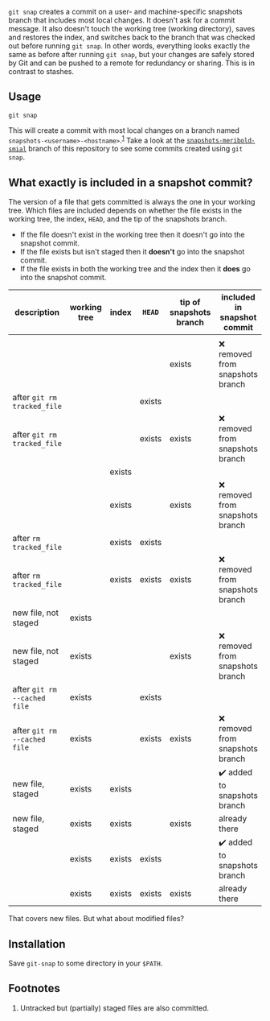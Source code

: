 `git snap` creates a commit on a user- and machine-specific snapshots branch that includes
most local changes.  It doesn't ask for a commit message.  It also doesn't touch the
working tree (working directory), saves and restores the index, and switches back to the
branch that was checked out before running `git snap`.  In other words, everything looks
exactly the same as before after running `git snap`, but your changes are safely stored by
Git and can be pushed to a remote for redundancy or sharing.  This is in contrast to
stashes.

## Usage

    git snap

This will create a commit with most local changes on a branch named
`snapshots-<username>-<hostname>`.<sup>[1](#user-content-footnote-1)</sup>  Take a look at
the [`snapshots-meribold-smial`][3] branch of this repository to see some commits created
using `git snap`.

## What exactly is included in a snapshot commit?

The version of a file that gets committed is always the one in your working tree.  Which
files are included depends on whether the file exists in the working tree, the index,
`HEAD`, and the tip of the snapshots branch.

*   If the file doesn't exist in the working tree then it doesn't go into the snapshot
    commit.
*   If the file exists but isn't staged then it **doesn't** go into the snapshot commit.
*   If the file exists in both the working tree and the index then it **does** go into the
    snapshot commit.

| description                  | working tree | index  | `HEAD` | tip of snapshots branch | included in snapshot commit                  |
|------------------------------|--------------|--------|--------|-------------------------|----------------------------------------------|
|                              |              |        |        |                         |                                              |
|                              |              |        |        | exists                  | :x: removed from snapshots branch            |
| after `git rm tracked_file`  |              |        | exists |                         |                                              |
| after `git rm tracked_file`  |              |        | exists | exists                  | :x: removed from snapshots branch            |
|                              |              | exists |        |                         |                                              |
|                              |              | exists |        | exists                  | :x: removed from snapshots branch            |
| after `rm tracked_file`      |              | exists | exists |                         |                                              |
| after `rm tracked_file`      |              | exists | exists | exists                  | :x: removed from snapshots branch            |
| new file, not staged         | exists       |        |        |                         |                                              |
| new file, not staged         | exists       |        |        | exists                  | :x: removed from snapshots branch            |
| after `git rm --cached file` | exists       |        | exists |                         |                                              |
| after `git rm --cached file` | exists       |        | exists | exists                  | :x: removed from snapshots branch            |
| new file, staged             | exists       | exists |        |                         | :heavy_check_mark: added to snapshots branch |
| new file, staged             | exists       | exists |        | exists                  | already there                                |
|                              | exists       | exists | exists |                         | :heavy_check_mark: added to snapshots branch |
|                              | exists       | exists | exists | exists                  | already there                                |

That covers new files.  But what about modified files?

## Installation

Save `git-snap` to some directory in your `$PATH`.

## Footnotes

<ol>
<li id="footnote-1">
Untracked but (partially) staged files are also committed.
</li>
</ol>

[1]: https://stackoverflow.com/q/6070179
     "Switching branches without touching the working tree?"
[2]: https://git-scm.com/book/en/v2/Git-Tools-Reset-Demystified#_the_index
     "Git Tools - Reset Demystified - Pro Git"
[3]: https://github.com/meribold/git-snap/commits/snapshots-meribold-smial
